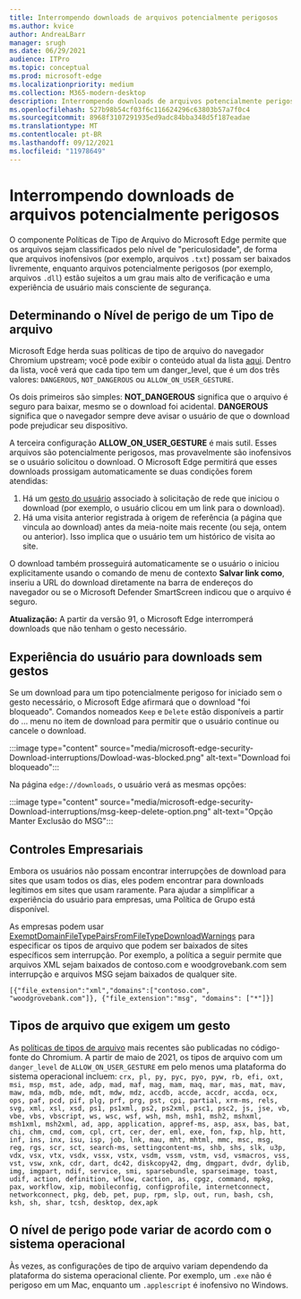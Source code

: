 ```yaml
---
title: Interrompendo downloads de arquivos potencialmente perigosos
ms.author: kvice
author: AndreaLBarr
manager: srugh
ms.date: 06/29/2021
audience: ITPro
ms.topic: conceptual
ms.prod: microsoft-edge
ms.localizationpriority: medium
ms.collection: M365-modern-desktop
description: Interrompendo downloads de arquivos potencialmente perigosos
ms.openlocfilehash: 527b98b54cf03f6c116624296c63803b57a7f0c4
ms.sourcegitcommit: 8968f3107291935ed9adc84bba348d5f187eadae
ms.translationtype: MT
ms.contentlocale: pt-BR
ms.lasthandoff: 09/12/2021
ms.locfileid: "11978649"
---
```

# <a name="interrupting-downloads-of-potentially-dangerous-files"></a>Interrompendo downloads de arquivos potencialmente perigosos

O componente Políticas de Tipo de Arquivo do Microsoft Edge permite que os arquivos sejam classificados pelo nível de "periculosidade", de forma que arquivos inofensivos (por exemplo, arquivos `.txt`) possam ser baixados livremente, enquanto arquivos potencialmente perigosos (por exemplo, arquivos `.dll`) estão sujeitos a um grau mais alto de verificação e uma experiência de usuário mais consciente de segurança.

## <a name="determining-the-danger-level-of-a-file-type"></a>Determinando o Nível de perigo de um Tipo de arquivo

Microsoft Edge herda suas políticas de tipo de arquivo do navegador Chromium upstream; você pode exibir o conteúdo atual da lista [aqui](https://source.chromium.org/chromium/chromium/src/+/main:components/safe_browsing/core/resources/download_file_types.asciipb). Dentro da lista, você verá que cada tipo tem um danger_level, que é um dos três valores: `DANGEROUS`, `NOT_DANGEROUS` ou `ALLOW_ON_USER_GESTURE`.

Os dois primeiros são simples: **NOT_DANGEROUS** significa que o arquivo é seguro para baixar, mesmo se o download foi acidental. **DANGEROUS** significa que o navegador sempre deve avisar o usuário de que o download pode prejudicar seu dispositivo.

A terceira configuração **ALLOW_ON_USER_GESTURE** é mais sutil. Esses arquivos são potencialmente perigosos, mas provavelmente são inofensivos se o usuário solicitou o download. O Microsoft Edge permitirá que esses downloads prossigam automaticamente se duas condições forem atendidas:

1. Há um [gesto do usuário](https://textslashplain.com/2020/05/18/browser-basics-user-gestures/) associado à solicitação de rede que iniciou o download (por exemplo, o usuário clicou em um link para o download).
2. Há uma visita anterior registrada à origem de referência (a página que vincula ao download) antes da meia-noite mais recente (ou seja, ontem ou anterior). Isso implica que o usuário tem um histórico de visita ao site.

O download também prosseguirá automaticamente se o usuário o iniciou explicitamente usando o comando de menu de contexto **Salvar link como**, inseriu a URL do download diretamente na barra de endereços do navegador ou se o Microsoft Defender SmartScreen indicou que o arquivo é seguro.

**Atualização:** A partir da versão 91, o Microsoft Edge interromperá downloads que não tenham o gesto necessário.

## <a name="user-experience-for-downloads-lacking-gestures"></a>Experiência do usuário para downloads sem gestos

Se um download para um tipo potencialmente perigoso for iniciado sem o gesto necessário, o Microsoft Edge afirmará que o download "foi bloqueado". Comandos nomeados `Keep` e `Delete` estão disponíveis a partir do ... menu no item de download para permitir que o usuário continue ou cancele o download.

:::image type="content" source="media/microsoft-edge-security-Download-interruptions/Dowload-was-blocked.png" alt-text="Download foi bloqueado":::

Na página `edge://downloads`, o usuário verá as mesmas opções:

:::image type="content" source="media/microsoft-edge-security-Download-interruptions/msg-keep-delete-option.png" alt-text="Opção Manter Exclusão do MSG":::

## <a name="enterprise-controls"></a>Controles Empresariais

Embora os usuários não possam encontrar interrupções de download para sites que usam todos os dias, eles podem encontrar para downloads legítimos em sites que usam raramente. Para ajudar a simplificar a experiência do usuário para empresas, uma Política de Grupo está disponível.

As empresas podem usar [ExemptDomainFileTypePairsFromFileTypeDownloadWarnings](/deployedge/microsoft-edge-policies#exemptdomainfiletypepairsfromfiletypedownloadwarnings) para especificar os tipos de arquivo que podem ser baixados de sites específicos sem interrupção. Por exemplo, a política a seguir permite que arquivos XML sejam baixados de contoso.com e woodgrovebank.com sem interrupção e arquivos MSG sejam baixados de qualquer site.

`[{"file_extension":"xml","domains":["contoso.com", "woodgrovebank.com"]},
{"file_extension":"msg", "domains": ["*"]}]`

## <a name="file-types-requiring-a-gesture"></a>Tipos de arquivo que exigem um gesto

As [políticas de tipos de arquivo](https://source.chromium.org/chromium/chromium/src/+/main:components/safe_browsing/core/resources/download_file_types.asciipb) mais recentes são publicadas no código-fonte do Chromium. A partir de maio de 2021, os tipos de arquivo com um `danger_level` de `ALLOW_ON_USER_GESTURE` em pelo menos uma plataforma do sistema operacional  incluem:
`crx, pl, py, pyc, pyo, pyw, rb, efi, oxt, msi, msp, mst, ade, adp, mad, maf, mag, mam, maq, mar, mas, mat, mav, maw, mda, mdb, mde, mdt, mdw, mdz, accdb, accde, accdr, accda, ocx, ops, paf, pcd, pif, plg, prf, prg, pst, cpi, partial, xrm-ms, rels, svg, xml, xsl, xsd, ps1, ps1xml, ps2, ps2xml, psc1, psc2, js, jse, vb, vbe, vbs, vbscript, ws, wsc, wsf, wsh, msh, msh1, msh2, mshxml, msh1xml, msh2xml, ad, app, application, appref-ms, asp, asx, bas, bat, chi, chm, cmd, com, cpl, crt, cer, der, eml, exe, fon, fxp, hlp, htt, inf, ins, inx, isu, isp, job, lnk, mau, mht, mhtml, mmc, msc, msg, reg, rgs, scr, sct, search-ms, settingcontent-ms, shb, shs, slk, u3p, vdx, vsx, vtx, vsdx, vssx, vstx, vsdm, vssm, vstm, vsd, vsmacros, vss, vst, vsw, xnk, cdr, dart, dc42, diskcopy42, dmg, dmgpart, dvdr, dylib, img, imgpart, ndif, service, smi, sparsebundle, sparseimage, toast, udif, action, definition, wflow, caction, as, cpgz, command, mpkg, pax, workflow, xip, mobileconfig, configprofile, internetconnect, networkconnect, pkg, deb, pet, pup, rpm, slp, out, run, bash, csh, ksh, sh, shar, tcsh, desktop, dex,apk`

## <a name="danger-level-may-vary-by-operating-system"></a>O nível de perigo pode variar de acordo com o sistema operacional

Às vezes, as configurações de tipo de arquivo variam dependendo da plataforma do sistema operacional cliente. Por exemplo, um `.exe` não é perigoso em um Mac, enquanto um `.applescript` é inofensivo no Windows.
